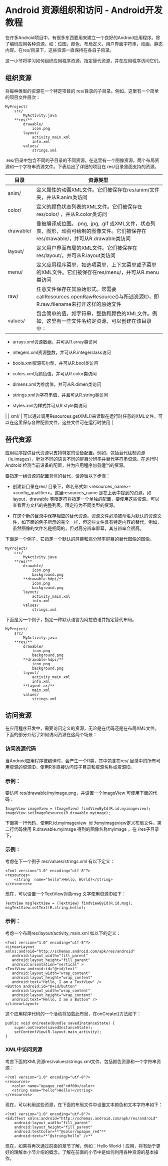 # Android 资源组织和访问 - Android开发教程

在许多Android项目中，有很多东西要用来建立一个良好的Android应用程序。除了编码应用各种资源，如：位图，颜色，布局定义，用户界面字符串，动画，静态内容。在res/目录下，这些资源一直保持在各自子目录。

这一小节将学习如何组织应用程序资源，指定替代资源，并在应用程序访问它们。

## 组织资源

将每种类型的资源在一个特定项目的 res/目录的子目录。例如，这里有一个简单的项目文件层次：

```
MyProject/
    src/  
        MyActivity.java  
    **res/**
        drawable/  
            icon.png  
        layout/  
            activity_main.xml
            info.xml
        values/  
            strings.xml  
```

 **r**es/目录中包含不同的子目录的不同资源。在这里有一个图像资源，两个布局资源和一个字符串资源文件。下表给出了详细的项目在 res/目录里面支持的资源。

| 目录 | 资源类型 |
| --- | --- |
| anim/ | 定义属性的动画XML文件。它们被保存在res/anim/文件夹，并从R.anim类访问 |
| color/ | 定义的颜色状态列表的XML文件。它们被保存在res/color/ ，并从R.color类访问 |
| drawable/ | 像被编译成位图。.png, .jpg, .gif 或XML文件，状态列表，图形，动画可绘制的图像文件。它们被保存在res/drawable/，并可从R.drawable类访问 |
| layout/ | 定义用户界面布局的XML文件。它们被保存在res/layout/，并可从R.layout类访问 |
| menu/ | 定义应用程序菜单，如选项菜单，上下文菜单或子菜单的XML文件。它们被保存在res/menu/，并可从R.menu类访问 |
| raw/ | 任意文件保存在其原始形式。您需要callResources.openRawResource()与所述资源ID，即R.raw.filename来打开这样的原始文件 |
| values/ | 包含简单的值，如字符串，整数和颜色的XML文件。例如，这里有一些文件名约定资源，可以创建在该目录中：

*   arrays.xml资源数组，并可从R.array类访问

*   integers.xml资源整数，并可从R.integerclass访问

*   bools.xml资源布尔型，并可从R.bool类访问

*   colors.xml为颜色值，并可从R.color类访问

*   dimens.xml为维度值，并可从R.dimen类访问

*   strings.xml为字符串值，并且可从R.string类访问

*   styles.xml为样式并可从R.style类访问

 |
| xml/ | 可以通过调用Resources.getXML()来读取在运行时任意的XML文件。可以在这里保存各种配置文件，这些文件可在运行时使用 |

## 替代资源

应用程序提供替代资源以支持特定的设备配置。例如，包括替代绘制资源（ie.images），针对不同的语言不同的屏幕分辨率并替代字符串资源。在运行时Android 检测当前设备的配置，并为应用程序加载适当的资源。

要指定一组资源的配置具体的替代，请遵循以下步骤：

*   创建新目录在res/ 目录下，命名形式如 &lt;resources_name&gt;-&lt;config_qualifier&gt;。这里resources_name 是在上表中提到的资源，如layout，drawable 等限定符将指定一个单独的配置，要使用这些资源。可以查看官方文档的完整列表，限定符为不同类型的资源。

*   在这个新的目录中保存相应的替代资源。资源文件必须被命名为默认的资源文件，如下面的例子所示的完全一样，但这些文件具有特定内容的替代。例如，虽然图像的文件名是相同的，但对高分辨率屏幕，其分辨率会很高。

下面是一个例子，它指定一个默认的屏幕和高分辨率屏幕的替代图像的图像。

```
MyProject/
    src/  
        MyActivity.java  
    **res/**
        drawable/  
            icon.png
            background.png
        **drawable-hdpi/**  
            icon.png
            background.png  
        layout/  
            activity_main.xml
            info.xml
        values/  
            strings.xml 

```

下面是另一个例子，指定一种默认语言为阿拉伯语并指定替代布局。

```
MyProject/
    src/  
        MyActivity.java  
    **res/**
        drawable/  
            icon.png
            background.png
        **drawable-hdpi/**  
            icon.png
            background.png  
        layout/  
            activity_main.xml
            info.xml
        **layout-ar/**
            main.xml
        values/  
            strings.xml 

```

## 访问资源

在应用程序开发中，需要访问定义的资源，无论是在代码还是在布局XML文件。下面的部分介绍了如何访问资源在这两个场景：

### 访问资源代码

当Android应用程序被编译时，会产生一个R类，其中包含在res/ 目录中的所有可用资源的资源ID。使用R类直接访问该子目录和资源名称或资源ID。 

### 示例：

要访问 res/drawable/myimage.png，并设置一个ImageView 可使用下面的代码：

```
ImageView imageView = (ImageView) findViewById(R.id.myimageview);
imageView.setImageResource(R.drawable.myimage);
```

下面第一行代码，使用R.id.myimageview  id 为myimageview定义布局文件。第二行代码使用 R.drawable.myimage 得到的图像名称myimage ，在 /res子目录下。

### 示例：

考虑在下一个例子 res/values/strings.xml 有以下定义：

```
<?xml version="1.0" encoding="utf-8"?>
<resources>
    <string  name="hello">Hello, World!</string>
</resources>
```

现在，可以设置一个TextView对象msg 文字使用资源ID如下：

```
TextView msgTextView = (TextView) findViewById(R.id.msg);
msgTextView.setText(R.string.hello);
```

### 示例：

考虑一个布局res/layout/activity_main.xml 如以下的定义：

```
<?xml version="1.0" encoding="utf-8"?>
<LinearLayout xmlns:android="http://schemas.android.com/apk/res/android"
   android:layout_width="fill_parent" 
   android:layout_height="fill_parent" 
   android:orientation="vertical" >
<TextView android:id="@+id/text"
   android:layout_width="wrap_content"
   android:layout_height="wrap_content"
   android:text="Hello, I am a TextView" />
<Button android:id="@+id/button"
   android:layout_width="wrap_content"
   android:layout_height="wrap_content"
   android:text="Hello, I am a Button" />
</LinearLayout>
```

这个应用程序代码的一个活动将加载此布局，在onCreate()方法如下：

```
public void onCreate(Bundle savedInstanceState) {
    super.onCreate(savedInstanceState);
    setContentView(R.layout.main_activity);
}
```

### XML中访问资源

考虑下面的XML资源res/values/strings.xml文件，包括颜色资源和一个字符串资源：

```
<?xml version="1.0" encoding="utf-8"?>
<resources>
   <color name="opaque_red">#f00</color>
   <string name="hello">Hello!</string>
</resources>
```

现在，可以利用这些资源，在下面的布局文件中设置文本颜色和文本字符串如下：

```
<?xml version="1.0" encoding="utf-8"?>
<EditText xmlns:android="http://schemas.android.com/apk/res/android"
    android:layout_width="fill_parent"
    android:layout_height="fill_parent"
    android:textColor=**"@color/opaque_red"**
    android:text=**"@string/hello" />**

```

现在，如果将再次通过前面的章节了解，例如：Hello World！应用，将有助于更好的理解本小节介绍的概念。了解在前面的小节中是如何利用各种资源的基本操作。

 